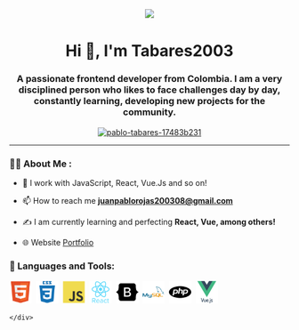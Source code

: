 <div id="header" align="center">
    <img src="https://media.giphy.com/media/Dh5q0sShxgp13DwrvG/giphy.gif" width="200">
    <h1 align="center">Hi 👋, I'm Tabares2003</h1>
    <h3 align="center"> 
        A passionate frontend developer from Colombia. I am a very disciplined person who likes to face challenges day by day, constantly learning, developing new projects for the community.
    </h3>
</div>
<p align="center">
<a href="https://linkedin.com/in/pablo-tabares" target="blank"><img align="center" src="https://raw.githubusercontent.com/rahuldkjain/github-profile-readme-generator/master/src/images/icons/Social/linked-in-alt.svg" alt="pablo-tabares-17483b231" height="30" width="40" /></a>
</p>

- - -

### 👨‍💻 About Me :

- 💼 I work with JavaScript, React, Vue.Js and so on!

- 📫 How to reach me **juanpablorojas200308@gmail.com**

- ✍️ I am currently learning and perfecting **React, Vue, among others!**

- 🌐 Website [Portfolio](https://tabares2003.github.io/PortfolioProject)
<div align="left">
    <h3>🔨 Languages and Tools:</h3>
    <div>
        <img src="https://github.com/devicons/devicon/blob/master/icons/html5/html5-original.svg" title="HTML5" alt="HTML"
        width="40" height="40"/>&nbsp;
        <img src="https://github.com/devicons/devicon/blob/master/icons/css3/css3-plain-wordmark.svg" title="CSS3" alt="CSS3"
        width="40" height="40"/>&nbsp;
        <img src="https://github.com/devicons/devicon/blob/master/icons/javascript/javascript-original.svg" title="JAVASCRIPT" alt="JAVASCRIPT"
        width="40" height="40"/>&nbsp;
        <img src="https://github.com/devicons/devicon/blob/master/icons/react/react-original-wordmark.svg" title="REACT" alt="REACT"
        width="40" height="40"/>&nbsp;
        <img src="https://github.com/devicons/devicon/blob/master/icons/bootstrap/bootstrap-plain.svg" title="BOOTSTRAP" alt="BOOTSTRAP"
        width="40" height="40"/>&nbsp;
        <img src="https://github.com/devicons/devicon/blob/master/icons/mysql/mysql-original-wordmark.svg" title="MYSQL" alt="MYSQL"
        width="40" height="40"/>&nbsp;
        <img src="https://github.com/devicons/devicon/blob/master/icons/php/php-plain.svg" title="PHP" alt="PHP"
        width="40" height="40"/>&nbsp;
        <img src="https://github.com/devicons/devicon/blob/master/icons/vuejs/vuejs-original-wordmark.svg" title="VUE" alt="VUE"
        width="40" height="40"/>&nbsp;
        
    </div>
</div>
